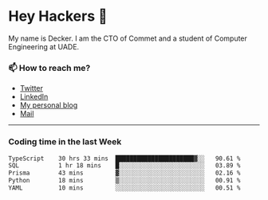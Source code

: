 # Hey Hackers 👋

My name is Decker. I am the CTO of Commet and a student of Computer Engineering at UADE.

### 📫 How to reach me?
- [Twitter](https://x.com/0xDecker) 
- [LinkedIn](https://www.linkedin.com/in/decker-urbano/) 
- [My personal blog](http://decker.sh) 
- [Mail](mailto:me@decker.sh)

---

### Coding time in the last Week

<!--START_SECTION:waka-->

```txt
TypeScript    30 hrs 33 mins  ██████████████████████▓░░   90.61 %
SQL           1 hr 18 mins    █░░░░░░░░░░░░░░░░░░░░░░░░   03.89 %
Prisma        43 mins         ▓░░░░░░░░░░░░░░░░░░░░░░░░   02.16 %
Python        18 mins         ▒░░░░░░░░░░░░░░░░░░░░░░░░   00.91 %
YAML          10 mins         ░░░░░░░░░░░░░░░░░░░░░░░░░   00.51 %
```

<!--END_SECTION:waka-->
